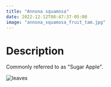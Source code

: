 ```yaml
---
title: "Annona squamosa"
date: 2022-12-12T08:47:37-05:00
image: "annona_squamosa_fruit_tam.jpg"
---
```


# Description
Commonly referred to as "Sugar Apple".

![leaves](annona_squamosa_leaves.jpg)

